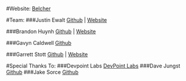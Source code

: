 #Website:
[Belcher](https://belcher.herokuapp.com)

#Team:
###Justin Ewalt
[Github](https://github.com/justinewalt) | [Website](http://www.justinewalt.com)

###Brandon Huynh
[Github](https://github.com/brandonvhuynh) | [Website](http://www.huynh-brandon.com)

###Gavyn Caldwell
[Github](https://github.com/GavMan1995)

###Garrett Stott
[Github](https://github.com/garrettstott) | [Website](http://www.garrettstott.com)

#Special Thanks To:
###Devpoint Labs
[DevPoint Labs](http://www.devpointlabs.com)
###Dave Jungst
[Github](https://github.com/wdjungst)
###Jake Sorce
[Github](https://github.com/jakesorce)